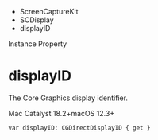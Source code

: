 

- ScreenCaptureKit
- SCDisplay
-  displayID 

Instance Property

# displayID

The Core Graphics display identifier.

Mac Catalyst 18.2+macOS 12.3+

``` source
var displayID: CGDirectDisplayID { get }
```

